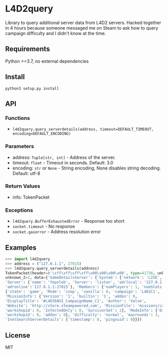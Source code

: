 # L4D2query

Library to query additional server data from L4D2 servers. Hacked together in 4 hours because
someone messaged me on Steam to ask how to query campaign difficulty and I didn't know at the time.

## Requirements

Python >=3.7, no external dependencies

## Install

`python3 setup.py install`

## API

### Functions

* `l4d2query.query_serverdetails(address, timeout=DEFAULT_TIMEOUT, encoding=DEFAULT_ENCODING)`

### Parameters

* address: `Tuple[str, int]` - Address of the server.
* timeout: `float` - Timeout in seconds. Default: 3.0
* encoding: `str` or `None` - String encoding, None disables string decoding. Default: utf-8

### Return Values

* info: TokenPacket

### Exceptions

* `l4d2query.BufferExhaustedError` - Response too short
* `socket.timeout` - No response
* `socket.gaierror` - Address resolution error

## Examples

```py
>>> import l4d2query
>>> address = ("127.0.1.1", 27015)
>>> l4d2query.query_serverdetails(address)
TokenPacket(header=b'\xff\xff\xff\xff\x00\x00\x00\x00', type=41736, unknown_1=0, payload_size=154,
unknown_2=2, data={'GameDetailsServer': {'System': {'network': 'LIVE', 'access': 'friends'},
'Server': {'name': 'Yepoleb', 'Server': 'listen', 'adrlocal': '127.0.1.1:27015',
'adronline':'127.0.1.1:27015'}, 'Members': {'numPlayers': 1, 'numSlots': 4}, 'game':
{'state': 'game', 'Mode': 'coop', 'vanilla': 0, 'campaign': 'L4D2C1', 'chapter': 1,
'MissionInfo': {'Version': '1', 'builtin': '1', 'addon': 0,
'DisplayTitle': '#L4D360UI_CampaignName_C1', 'Author': 'Valve',
'Website': 'http://store.steampowered.com', 'MissionFile': 'missions/campaign1.txt',
'workshopid': 0, 'InfectedOnly': 0, 'SurvivorSet': 2}, 'ModeInfo': {'DisplayTitle': '',
'workshopid': 0, 'addon': 0}, 'difficulty': 'normal', 'maxrounds': 3, 'dlcrequired': 0},
'InetSearchServerDetails': {'timestamp': 0, 'pingxuid': 0}}})
```

## License

MIT
